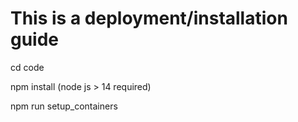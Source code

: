 # This is a deployment/installation guide
cd code

npm install (node js > 14 required)

npm run setup_containers